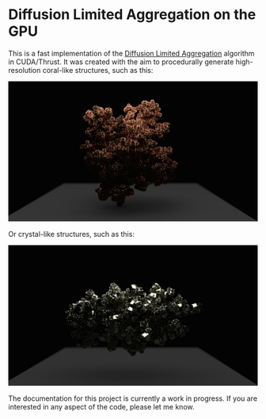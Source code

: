 # Diffusion Limited Aggregation on the GPU

This is a fast implementation of the [Diffusion Limited Aggregation](https://en.wikipedia.org/wiki/Diffusion-limited_aggregation) algorithm in CUDA/Thrust. It was created with the aim to procedurally generate high-resolution coral-like structures, such as this:

![Coral-like structure](img/coral.png)

Or crystal-like structures, such as this:

![Pyrit-like structure](img/pyrit.png)

The documentation for this project is currently a work in progress. If you are interested in any aspect of the code, please let me know.
